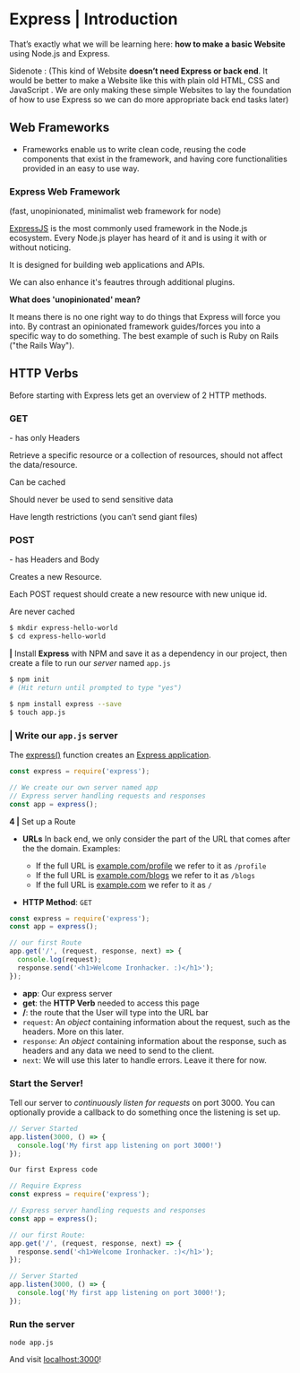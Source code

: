 # Express | Introduction



 That’s exactly what we will be learning here: **how to make a basic Website** using Node.js and Express.

Sidenote : (This kind of Website **doesn’t need Express or back end**. It would be better to make a Website like this with plain old HTML, CSS and JavaScript . We are only making these simple Websites to lay the foundation of how to use Express so we can do more appropriate back end tasks later)





## Web Frameworks

- Frameworks enable us to write clean code, reusing the code components that exist in the framework, and having core functionalities provided in an easy to use way.



### Express Web Framework

(fast, unopinionated, minimalist web framework for node)

[ExpressJS](http://expressjs.com/) is the most commonly used framework in the Node.js ecosystem. Every Node.js player has heard of it and is using it with or without noticing.

It is designed for building web applications and APIs.

We can also enhance it's feautres through additional plugins.



**What does 'unopinionated' mean?**

It means there is no one right way to do things that Express will force you into. By contrast an opinionated framework guides/forces you into a specific way to do something. The best example of such is Ruby on Rails ("the Rails Way").





## HTTP Verbs

Before starting with Express lets get an overview of 2 HTTP methods.

### GET

 \- has only Headers

Retrieve a specific resource or a collection of resources, should not affect the data/resource.

Can be cached

Should never be used to send sensitive data

Have length restrictions (you can’t send giant files)



### POST

 \-  has Headers and Body

Creates a new Resource.

Each POST request should create a new resource with new unique id.

Are never cached



```bash
$ mkdir express-hello-world
$ cd express-hello-world
```



 **|** Install **Express** with NPM and save it as a dependency in our project, then create a file to run our *server* named `app.js`

```bash
$ npm init
# (Hit return until prompted to type "yes")

$ npm install express --save
$ touch app.js
```





 ### **|** Write our `app.js` server



The [express()](https://expressjs.com/en/4x/api.html#express) function creates an [Express application](https://expressjs.com/en/4x/api.html#app).

```js
const express = require('express');

// We create our own server named app
// Express server handling requests and responses
const app = express();
```

**4 |** Set up a Route



- **URLs**
  In back end, we only consider the part of the URL that comes after the the domain. Examples:
  - If the full URL is [example.com/profile](http://example.com/profile) we refer to it as `/profile`
  - If the full URL is [example.com/blogs](http://example.com/blogs) we refer to it as `/blogs`
  - If the full URL is [example.com](http://example.com/) we refer to it as `/`



- **HTTP Method**: `GET`

```js
const express = require('express');
const app = express();

// our first Route
app.get('/', (request, response, next) => {
  console.log(request);
  response.send('<h1>Welcome Ironhacker. :)</h1>');
});
```



- **app**: Our express server
- **get**: the **HTTP Verb** needed to access this page
- **/**: the route that the User will type into the URL bar
- `request`: An *object* containing information about the request, such as the headers. More on this later.
- `response`: An *object* containing information about the response, such as headers and any data we need to send to the client.
- `next`: We will use this later to handle errors. Leave it there for now.



### Start the Server!

Tell our server to *continuously listen for requests* on port 3000. You can optionally provide a callback to do something once the listening is set up.

```js
// Server Started
app.listen(3000, () => {
  console.log('My first app listening on port 3000!')
});
```





```js
Our first Express code

// Require Express
const express = require('express');

// Express server handling requests and responses
const app = express();

// our first Route:
app.get('/', (request, response, next) => {
  response.send('<h1>Welcome Ironhacker. :)</h1>');
});

// Server Started
app.listen(3000, () => {
  console.log('My first app listening on port 3000!');
});
```





### Run the server

```
node app.js
```

And visit [localhost:3000](http://localhost:3000/)!